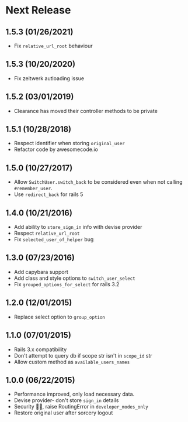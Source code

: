 # Next Release

## 1.5.3 (01/26/2021)

* Fix `relative_url_root` behaviour

## 1.5.3 (10/20/2020)

* Fix zeitwerk autloading issue

## 1.5.2 (03/01/2019)

* Clearance has moved their controller methods to be private

## 1.5.1 (10/28/2018)

* Respect identifier when storing `original_user`
* Refactor code by awesomecode.io

## 1.5.0 (10/27/2017)

* Allow `SwitchUser.switch_back` to be considered even when not calling `#remember_user`.
* Use `redirect_back` for rails 5

## 1.4.0 (10/21/2016)

* Add ability to `store_sign_in` info with devise provider
* Respect `relative_url_root`
* Fix `selected_user_of_helper` bug

## 1.3.0 (07/23/2016)

* Add capybara support
* Add class and style options to `switch_user_select`
* Fix `grouped_options_for_select` for rails 3.2

## 1.2.0 (12/01/2015)

* Replace select option to `group_option`

## 1.1.0 (07/01/2015)

* Rails 3.x compatibility
* Don't attempt to query db if scope str isn't in `scope_id` str
* Allow custom method as `available_users_names`

## 1.0.0 (06/22/2015)

* Performance improved, only load necessary data.
* Devise provider- don't store `sign_in` details
* Security :guardsman:, raise RoutingError in `developer_modes_only`
* Restore original user after sorcery logout

